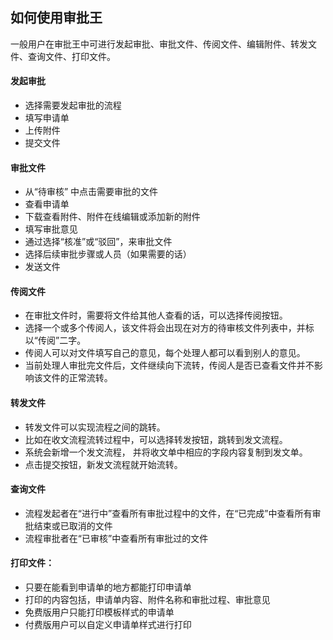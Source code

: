 ## 如何使用审批王
一般用户在审批王中可进行发起审批、审批文件、传阅文件、编辑附件、转发文件、查询文件、打印文件。

#### 发起审批
 - 选择需要发起审批的流程
 - 填写申请单
 - 上传附件
 - 提交文件

#### 审批文件
 - 从“待审核” 中点击需要审批的文件
 - 查看申请单
 - 下载查看附件、附件在线编辑或添加新的附件
 - 填写审批意见
 - 通过选择“核准”或“驳回”，来审批文件
 - 选择后续审批步骤或人员（如果需要的话）
 - 发送文件
  
#### 传阅文件
 - 在审批文件时，需要将文件给其他人查看的话，可以选择传阅按钮。
 - 选择一个或多个传阅人，该文件将会出现在对方的待审核文件列表中，并标以“传阅”二字。
 - 传阅人可以对文件填写自己的意见，每个处理人都可以看到别人的意见。
 - 当前处理人审批完文件后，文件继续向下流转，传阅人是否已查看文件并不影响该文件的正常流转。

#### 转发文件
 - 转发文件可以实现流程之间的跳转。
 - 比如在收文流程流转过程中，可以选择转发按钮，跳转到发文流程。
 - 系统会新增一个发文流程， 并将收文单中相应的字段内容复制到发文单。
 - 点击提交按钮，新发文流程就开始流转。 
 
#### 查询文件
 - 流程发起者在“进行中”查看所有审批过程中的文件，在“已完成”中查看所有审批结束或已取消的文件
 - 流程审批者在“已审核”中查看所有审批过的文件

#### 打印文件：  
 - 只要在能看到申请单的地方都能打印申请单
 - 打印的内容包括，申请单内容、附件名称和审批过程、审批意见
 - 免费版用户只能打印模板样式的申请单
 - 付费版用户可以自定义申请单样式进行打印
